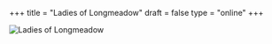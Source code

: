 +++
title = "Ladies of Longmeadow"
draft = false
type = "online"
+++

![Ladies of Longmeadow](img/activities/ladies-of-longmeadow-online.png)
